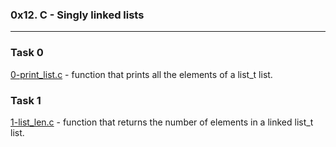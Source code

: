 ### 0x12. C - Singly linked lists

---

### Task 0
[0-print_list.c](./0-print_list.c) - function that prints all the elements of a list_t list.

### Task 1
[1-list_len.c](./1-list_len.c) - function that returns the number of elements in a linked list_t list.


